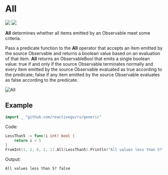 # All

[![](../../../assets/godev.svg?raw=true)](https://pkg.go.dev/github.com/reactivego/rx/test/All#section-documentation)
[![](../../../assets/rx.svg?raw=true)](http://reactivex.io/documentation/operators/all.html)

**All** determines whether all items emitted by an Observable meet some
criteria.

Pass a predicate function to the **All** operator that accepts an item emitted
by the source Observable and returns a boolean value based on an
evaluation of that item. **All** returns an ObservableBool that emits a single
boolean value: true if and only if the source Observable terminates
normally and every item emitted by the source Observable evaluated as
true according to the predicate; false if any item emitted by the source
Observable evaluates as false according to the predicate.

![All](../../../assets/All.svg?raw=true)

## Example
```go
import _ "github.com/reactivego/rx/generic"
```
Code:
```go
LessThan5 := func(i int) bool {
	return i < 5
}
FromInt(1, 2, 6, 2, 1).All(LessThan5).Println("All values less than 5?")
```
Output:
```
All values less than 5? false
```

